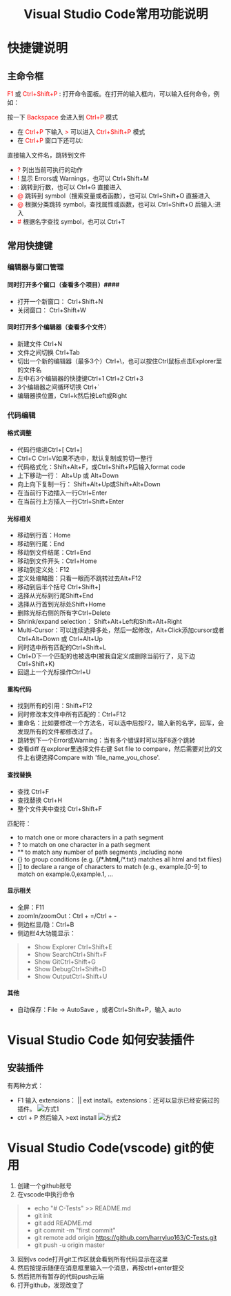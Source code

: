 #  <center>Visual Studio Code常用功能说明</center>  #
 
 
# 快捷键说明 #
## 主命令框 ##
<font color='red'>F1</font> 或 <font color='red'>Ctrl+Shift+P </font>: 打开命令面板。在打开的输入框内，可以输入任何命令，例如：

按一下 <font color='red'>Backspace</font> 会进入到 <font color='red'>Ctrl+P</font> 模式
* 在 <font color='red'>Ctrl+P</font> 下输入 <font color='red'>></font> 可以进入 <font color='red'>Ctrl+Shift+P</font> 模式
* 在 <font color='red'>Ctrl+P </font>窗口下还可以:

直接输入文件名，跳转到文件
* <font color='red'>?</font> 列出当前可执行的动作
* <font color='red'>! </font>显示 Errors或 Warnings，也可以 Ctrl+Shift+M
* <font color='red'>: </font>跳转到行数，也可以 Ctrl+G 直接进入
* <font color='red'>@ </font>跳转到 symbol（搜索变量或者函数），也可以 Ctrl+Shift+O 直接进入
* <font color='red'>@</font> 根据分类跳转 symbol，查找属性或函数，也可以 Ctrl+Shift+O 后输入:进入
* <font color='red'>\# </font>根据名字查找 symbol，也可以 Ctrl+T

## 常用快捷键 ##
### 编辑器与窗口管理 ###
#### 同时打开多个窗口（查看多个项目）####
* 打开一个新窗口： Ctrl+Shift+N
* 关闭窗口： Ctrl+Shift+W
#### 同时打开多个编辑器（查看多个文件） ####
* 新建文件 Ctrl+N
* 文件之间切换 Ctrl+Tab
* 切出一个新的编辑器（最多3个）Ctrl+\，也可以按住Ctrl鼠标点击Explorer里的文件名
* 左中右3个编辑器的快捷键Ctrl+1 Ctrl+2 Ctrl+3
* 3个编辑器之间循环切换 Ctrl+`
* 编辑器换位置，Ctrl+k然后按Left或Right
### 代码编辑 ###
#### 格式调整 ####
* 代码行缩进Ctrl+[ Ctrl+]
* Ctrl+C Ctrl+V如果不选中，默认复制或剪切一整行
* 代码格式化：Shift+Alt+F，或Ctrl+Shift+P后输入format code
* 上下移动一行： Alt+Up 或 Alt+Down
* 向上向下复制一行： Shift+Alt+Up或Shift+Alt+Down
* 在当前行下边插入一行Ctrl+Enter
* 在当前行上方插入一行Ctrl+Shift+Enter
#### 光标相关 ####
* 移动到行首：Home
* 移动到行尾：End
* 移动到文件结尾：Ctrl+End
* 移动到文件开头：Ctrl+Home
* 移动到定义处：F12
* 定义处缩略图：只看一眼而不跳转过去Alt+F12
* 移动到后半个括号 Ctrl+Shift+]
* 选择从光标到行尾Shift+End
* 选择从行首到光标处Shift+Home
* 删除光标右侧的所有字Ctrl+Delete
* Shrink/expand selection： Shift+Alt+Left和Shift+Alt+Right
* Multi-Cursor：可以连续选择多处，然后一起修改，Alt+Click添加cursor或者Ctrl+Alt+Down 或 Ctrl+Alt+Up
* 同时选中所有匹配的Ctrl+Shift+L
* Ctrl+D下一个匹配的也被选中(被我自定义成删除当前行了，见下边Ctrl+Shift+K)
* 回退上一个光标操作Ctrl+U
#### 重构代码 ####
* 找到所有的引用：Shift+F12
* 同时修改本文件中所有匹配的：Ctrl+F12
* 重命名：比如要修改一个方法名，可以选中后按F2，输入新的名字，回车，会发现所有的文件都修改过了。
* 跳转到下一个Error或Warning：当有多个错误时可以按F8逐个跳转
* 查看diff 在explorer里选择文件右键 Set file to compare，然后需要对比的文件上右键选择Compare with 'file_name_you_chose'.
#### 查找替换 ####
* 查找 Ctrl+F
* 查找替换 Ctrl+H
* 整个文件夹中查找 Ctrl+Shift+F

匹配符：  
* to match one or more characters in a path segment
* ? to match on one character in a path segment
* ** to match any number of path segments ,including none
* {} to group conditions (e.g. {**/*.html,**/*.txt} matches all html and txt files)
* [] to declare a range of characters to match (e.g., example.[0-9] to match on example.0,example.1, …
#### 显示相关 ####
* 全屏：F11
* zoomIn/zoomOut：Ctrl + =/Ctrl + -
* 侧边栏显/隐：Ctrl+B
* 侧边栏4大功能显示：
>* Show Explorer Ctrl+Shift+E
>* Show SearchCtrl+Shift+F
>* Show GitCtrl+Shift+G
>* Show DebugCtrl+Shift+D
>* Show OutputCtrl+Shift+U
#### 其他 ####
* 自动保存：File -> AutoSave ，或者Ctrl+Shift+P，输入 auto

# Visual Studio Code 如何安装插件 #
## 安装插件 ##
有两种方式：
* F1 输入 extensions： || ext install。extensions：还可以显示已经安装过的插件。
![方式1](https://github.com/guoyan5guoyan/img/raw/master/vs-code-%E6%8F%92%E4%BB%B6%E5%AE%89%E8%A3%851)
* ctrl + P 然后输入 >ext install
![方式2](https://github.com/guoyan5guoyan/img/raw/master/vs-code-%E6%8F%92%E4%BB%B6%E5%AE%89%E8%A3%852)

# Visual Studio Code(vscode) git的使用 #
1. 创建一个github账号 
2. 在vscode中执行命令
>* echo "# C-Tests" >> README.md
>* git init
>* git add README.md
>* git commit -m "first commit"
>* git remote add origin https://github.com/harryluo163/C-Tests.git
>* git push -u origin master
3. 回到vs code打开git工作区就会看到所有代码显示在这里 
4. 然后按提示随便在消息框里输入一个消息，再按ctrl+enter提交 
5. 然后把所有暂存的代码push云端 
6. 打开github，发现改变了 